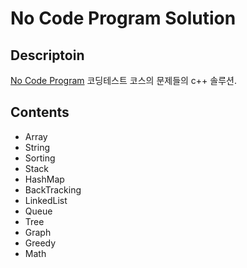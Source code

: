 # No Code Program Solution

## Descriptoin

[No Code Program](https://www.youtube.com/@user-pw9fm4gc7e) 코딩테스트 코스의 문제들의 c++ 솔루션.

## Contents

-  Array
-  String
-  Sorting
-  Stack
-  HashMap
-  BackTracking
-  LinkedList
-  Queue
-  Tree
-  Graph
-  Greedy
-  Math


